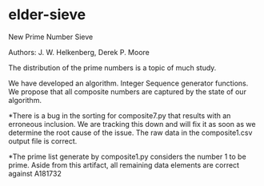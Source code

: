 # elder-sieve
New Prime Number Sieve

Authors: J. W. Helkenberg, Derek P. Moore

The distribution of the prime numbers is a topic of much study.

We have developed an algorithm. Integer Sequence generator functions. We propose that all composite numbers are captured by the state of our algorithm. 

*There is a bug in the sorting for composite7.py that results with an erroneous inclusion. We are tracking this down and will fix it as soon as we determine the root cause of the issue. The raw data in the composite1.csv output file is correct.

*The prime list generate by composite1.py considers the number 1 to be prime. Aside from this artifact, all remaining data elements are correct against A181732
